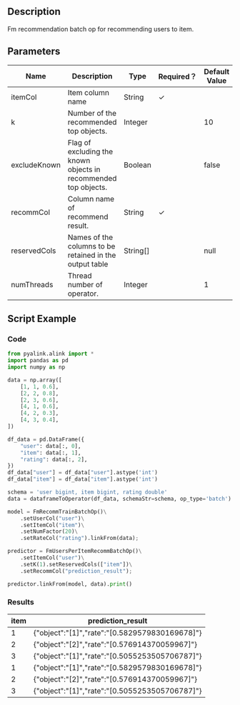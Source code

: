 ## Description
Fm recommendation batch op for recommending users to item.

## Parameters
| Name | Description | Type | Required？ | Default Value |
| --- | --- | --- | --- | --- |
| itemCol | Item column name | String | ✓ |  |
| k | Number of the recommended top objects. | Integer |  | 10 |
| excludeKnown | Flag of excluding the known objects in recommended top objects. | Boolean |  | false |
| recommCol | Column name of recommend result. | String | ✓ |  |
| reservedCols | Names of the columns to be retained in the output table | String[] |  | null |
| numThreads | Thread number of operator. | Integer |  | 1 |

## Script Example
### Code

```python
from pyalink.alink import *
import pandas as pd
import numpy as np

data = np.array([
    [1, 1, 0.6],
    [2, 2, 0.8],
    [2, 3, 0.6],
    [4, 1, 0.6],
    [4, 2, 0.3],
    [4, 3, 0.4],
])

df_data = pd.DataFrame({
    "user": data[:, 0],
    "item": data[:, 1],
    "rating": data[:, 2],
})
df_data["user"] = df_data["user"].astype('int')
df_data["item"] = df_data["item"].astype('int')

schema = 'user bigint, item bigint, rating double'
data = dataframeToOperator(df_data, schemaStr=schema, op_type='batch')

model = FmRecommTrainBatchOp()\
    .setUserCol("user")\
    .setItemCol("item")\
    .setNumFactor(20)\
    .setRateCol("rating").linkFrom(data);

predictor = FmUsersPerItemRecommBatchOp()\
    .setItemCol("user")\
    .setK(1).setReservedCols(["item"])\
    .setRecommCol("prediction_result");

predictor.linkFrom(model, data).print()
```

### Results
item|	prediction_result
----|-----
1|	{"object":"[1]","rate":"[0.5829579830169678]"}
2|	{"object":"[2]","rate":"[0.576914370059967]"}
3|	{"object":"[1]","rate":"[0.5055253505706787]"}
1|	{"object":"[1]","rate":"[0.5829579830169678]"}
2|	{"object":"[2]","rate":"[0.576914370059967]"}
3|	{"object":"[1]","rate":"[0.5055253505706787]"}
